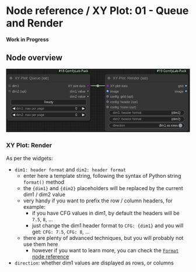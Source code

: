 # Node reference / XY Plot: 01 - Queue and Render

**Work in Progress**

## Node overview

![standard nodes](./images/nodes.jpg)

### XY Plot: Render

As per the widgets:

- `dim1: header format` and `dim2: header format`
  - enter here a template string, following the syntax of Python string `format()` method
  - the `{dim1}` and `{dim2}` placeholders will be replaced by the current dim1 / dim2 value
  - very handy if you want to prefix the row / column headers, for example:
    - if you have CFG values in dim1, by default the headers will be `7.5`, `8`, ...
    - just change the dim1 header format to `CFG: {dim1}` and you will get: `CFG: 7.5`, `CFG: 8`, ...
  - there are plenty of advanced techniques, but you will probably not use them here
    - however if you want to learn more, you can check the [`Format` node reference](../format.md)
- `direction`: whether dim1 values are displayed as rows, or columns
